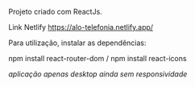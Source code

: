 Projeto criado com ReactJs.

Link Netlify https://alo-telefonia.netlify.app/

Para utilização, instalar as dependências:

  npm install react-router-dom /
  npm install react-icons
  
*aplicação apenas desktop ainda sem responsividade*
